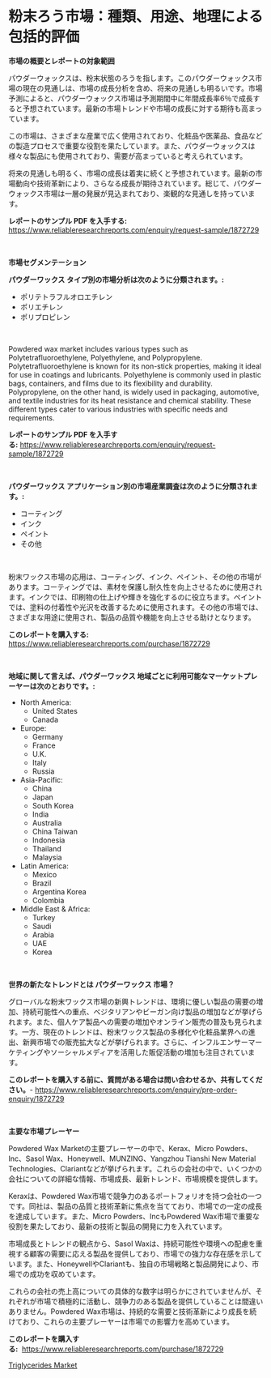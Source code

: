<p><h1>粉末ろう市場：種類、用途、地理による包括的評価</h1></p><p><strong>市場の概要とレポートの対象範囲</strong></p>
<p><p>パウダーウォックスは、粉末状態のろうを指します。このパウダーウォックス市場の現在の見通しは、市場の成長分析を含め、将来の見通しも明るいです。市場予測によると、パウダーウォックス市場は予測期間中に年間成長率6％で成長すると予想されています。最新の市場トレンドや市場の成長に対する期待も高まっています。</p><p>この市場は、さまざまな産業で広く使用されており、化粧品や医薬品、食品などの製造プロセスで重要な役割を果たしています。また、パウダーウォックスは様々な製品にも使用されており、需要が高まっていると考えられています。</p><p>将来の見通しも明るく、市場の成長は着実に続くと予想されています。最新の市場動向や技術革新により、さらなる成長が期待されています。総じて、パウダーウォックス市場は一層の発展が見込まれており、楽観的な見通しを持っています。</p></p>
<p><strong>レポートのサンプル PDF を入手する:</strong> <a href="https://www.reliableresearchreports.com/enquiry/request-sample/1872729">https://www.reliableresearchreports.com/enquiry/request-sample/1872729</a></p>
<p>&nbsp;</p>
<p><strong>市場セグメンテーション</strong></p>
<p><strong>パウダーワックス タイプ別の市場分析は次のように分類されます。:</strong></p>
<p><ul><li>ポリテトラフルオロエチレン</li><li>ポリエチレン</li><li>ポリプロピレン</li></ul></p>
<p>&nbsp;</p>
<p><p>Powdered wax market includes various types such as Polytetrafluoroethylene, Polyethylene, and Polypropylene. Polytetrafluoroethylene is known for its non-stick properties, making it ideal for use in coatings and lubricants. Polyethylene is commonly used in plastic bags, containers, and films due to its flexibility and durability. Polypropylene, on the other hand, is widely used in packaging, automotive, and textile industries for its heat resistance and chemical stability. These different types cater to various industries with specific needs and requirements.</p></p>
<p><strong>レポートのサンプル PDF を入手する:</strong>&nbsp;<a href="https://www.reliableresearchreports.com/enquiry/request-sample/1872729">https://www.reliableresearchreports.com/enquiry/request-sample/1872729</a></p>
<p>&nbsp;</p>
<p><strong> パウダーワックス アプリケーション別の市場産業調査は次のように分類されます。:</strong></p>
<p><ul><li>コーティング</li><li>インク</li><li>ペイント</li><li>その他</li></ul></p>
<p>&nbsp;</p>
<p><p>粉末ワックス市場の応用は、コーティング、インク、ペイント、その他の市場があります。コーティングでは、素材を保護し耐久性を向上させるために使用されます。インクでは、印刷物の仕上げや輝きを強化するのに役立ちます。ペイントでは、塗料の付着性や光沢を改善するために使用されます。その他の市場では、さまざまな用途に使用され、製品の品質や機能を向上させる助けとなります。</p></p>
<p><strong>このレポートを購入する:</strong>&nbsp; <a href="https://www.reliableresearchreports.com/purchase/1872729">https://www.reliableresearchreports.com/purchase/1872729</a></p>
<p>&nbsp;</p>
<p><strong>地域に関して言えば、パウダーワックス 地域ごとに利用可能なマーケットプレーヤーは次のとおりです。:</strong></p>
<p><ul>
    <li>
        North America:
        <ul>
            <li>United States</li>
            <li>Canada</li>
        </ul>
    </li>
    <li>
        Europe:
        <ul>
            <li>Germany</li>
            <li>France</li>
            <li>U.K.</li>
            <li>Italy</li>
            <li>Russia</li>
        </ul>
    </li>
    <li>
        Asia-Pacific:
        <ul>
            <li>China</li>
            <li>Japan</li>
            <li>South Korea</li>
            <li>India</li>
            <li>Australia</li>
            <li>China Taiwan</li>
            <li>Indonesia</li>
            <li>Thailand</li>
            <li>Malaysia</li>
        </ul>
    </li>
    <li>
        Latin America:
        <ul>
            <li>Mexico</li>
            <li>Brazil</li>
            <li>Argentina Korea</li>
            <li>Colombia</li>
        </ul>
    </li>
    <li>
        Middle East & Africa:
        <ul>
            <li>Turkey</li>
            <li>Saudi</li>
            <li>Arabia</li>
            <li>UAE</li>
            <li>Korea</li>
        </ul>
    </li>
    </ul></p>
<p>&nbsp;</p>
<p><strong>世界の新たなトレンドとは パウダーワックス 市場？</strong></p>
<p><p>グローバルな粉末ワックス市場の新興トレンドは、環境に優しい製品の需要の増加、持続可能性への重点、ベジタリアンやビーガン向け製品の増加などが挙げられます。また、個人ケア製品への需要の増加やオンライン販売の普及も見られます。一方、現在のトレンドは、粉末ワックス製品の多様化や化粧品業界への進出、新興市場での販売拡大などが挙げられます。さらに、インフルエンサーマーケティングやソーシャルメディアを活用した販促活動の増加も注目されています。</p></p>
<p><strong>このレポートを購入する前に、質問がある場合は問い合わせるか、共有してください。</strong>- <a href="https://www.reliableresearchreports.com/enquiry/pre-order-enquiry/1872729">https://www.reliableresearchreports.com/enquiry/pre-order-enquiry/1872729</a></p>
<p>&nbsp;</p>
<p><strong>主要な市場プレーヤー</strong></p>
<p><p>Powdered Wax Marketの主要プレーヤーの中で、Kerax、Micro Powders、Inc、Sasol Wax、Honeywell、MUNZING、Yangzhou Tianshi New Material Technologies、Clariantなどが挙げられます。これらの会社の中で、いくつかの会社についての詳細な情報、市場成長、最新トレンド、市場規模を提供します。</p><p>Keraxは、Powdered Wax市場で競争力のあるポートフォリオを持つ会社の一つです。同社は、製品の品質と技術革新に焦点を当てており、市場での一定の成長を達成しています。また、Micro Powders、IncもPowdered Wax市場で重要な役割を果たしており、最新の技術と製品の開発に力を入れています。</p><p>市場成長とトレンドの観点から、Sasol Waxは、持続可能性や環境への配慮を重視する顧客の需要に応える製品を提供しており、市場での強力な存在感を示しています。また、HoneywellやClariantも、独自の市場戦略と製品開発により、市場での成功を収めています。</p><p>これらの会社の売上高についての具体的な数字は明らかにされていませんが、それぞれが市場で積極的に活動し、競争力のある製品を提供していることは間違いありません。Powdered Wax市場は、持続的な需要と技術革新により成長を続けており、これらの主要プレーヤーは市場での影響力を高めています。</p></p>
<p><strong>このレポートを購入する:</strong>&nbsp;&nbsp;<a href="https://www.reliableresearchreports.com/purchase/1872729">https://www.reliableresearchreports.com/purchase/1872729</a></p>
<p><p><a href="https://circular-yam-9b9.notion.site/Triglycerides-Market-Research-Report-Unlocks-Analysis-on-the-Market-Financial-Status-Market-Size-a-b9390ef5fa2044289e31363ef24adee5">Triglycerides Market</a></p></p>